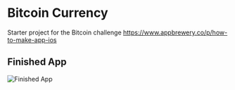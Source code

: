 # Bitcoin Currency

Starter project for the Bitcoin challenge https://www.appbrewery.co/p/how-to-make-app-ios 

## Finished App
![Finished App](http://i.giphy.com/l0HlQGzz2MQCKIBI4.gif) 

